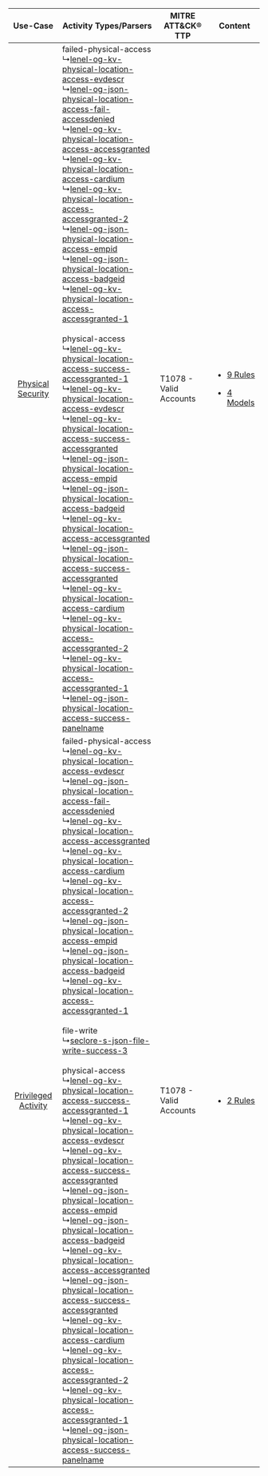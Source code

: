 |    Use-Case    | Activity Types/Parsers    | MITRE ATT&CK® TTP          | Content    |
|:----:| ---- | ---- | ---- |
|   [Physical Security](../../../UseCases/uc_physical_security.md)   |  failed-physical-access<br> ↳[lenel-og-kv-physical-location-access-evdescr](Ps/pC_lenelogkvphysicallocationaccessevdescr.md)<br> ↳[lenel-og-json-physical-location-access-fail-accessdenied](Ps/pC_lenelogjsonphysicallocationaccessfailaccessdenied.md)<br> ↳[lenel-og-kv-physical-location-access-accessgranted](Ps/pC_lenelogkvphysicallocationaccessaccessgranted.md)<br> ↳[lenel-og-kv-physical-location-access-cardium](Ps/pC_lenelogkvphysicallocationaccesscardium.md)<br> ↳[lenel-og-kv-physical-location-access-accessgranted-2](Ps/pC_lenelogkvphysicallocationaccessaccessgranted2.md)<br> ↳[lenel-og-json-physical-location-access-empid](Ps/pC_lenelogjsonphysicallocationaccessempid.md)<br> ↳[lenel-og-json-physical-location-access-badgeid](Ps/pC_lenelogjsonphysicallocationaccessbadgeid.md)<br> ↳[lenel-og-kv-physical-location-access-accessgranted-1](Ps/pC_lenelogkvphysicallocationaccessaccessgranted1.md)<br><br> physical-access<br> ↳[lenel-og-kv-physical-location-access-success-accessgranted-1](Ps/pC_lenelogkvphysicallocationaccesssuccessaccessgranted1.md)<br> ↳[lenel-og-kv-physical-location-access-evdescr](Ps/pC_lenelogkvphysicallocationaccessevdescr.md)<br> ↳[lenel-og-kv-physical-location-access-success-accessgranted](Ps/pC_lenelogkvphysicallocationaccesssuccessaccessgranted.md)<br> ↳[lenel-og-json-physical-location-access-empid](Ps/pC_lenelogjsonphysicallocationaccessempid.md)<br> ↳[lenel-og-json-physical-location-access-badgeid](Ps/pC_lenelogjsonphysicallocationaccessbadgeid.md)<br> ↳[lenel-og-kv-physical-location-access-accessgranted](Ps/pC_lenelogkvphysicallocationaccessaccessgranted.md)<br> ↳[lenel-og-json-physical-location-access-success-accessgranted](Ps/pC_lenelogjsonphysicallocationaccesssuccessaccessgranted.md)<br> ↳[lenel-og-kv-physical-location-access-cardium](Ps/pC_lenelogkvphysicallocationaccesscardium.md)<br> ↳[lenel-og-kv-physical-location-access-accessgranted-2](Ps/pC_lenelogkvphysicallocationaccessaccessgranted2.md)<br> ↳[lenel-og-kv-physical-location-access-accessgranted-1](Ps/pC_lenelogkvphysicallocationaccessaccessgranted1.md)<br> ↳[lenel-og-json-physical-location-access-success-panelname](Ps/pC_lenelogjsonphysicallocationaccesssuccesspanelname.md)<br>    | T1078 - Valid Accounts<br> | [<ul><li>9 Rules</li></ul><ul><li>4 Models</li></ul>](RM/r_m_lenel_onguard_Physical_Security.md) |
| [Privileged Activity](../../../UseCases/uc_privileged_activity.md) |  failed-physical-access<br> ↳[lenel-og-kv-physical-location-access-evdescr](Ps/pC_lenelogkvphysicallocationaccessevdescr.md)<br> ↳[lenel-og-json-physical-location-access-fail-accessdenied](Ps/pC_lenelogjsonphysicallocationaccessfailaccessdenied.md)<br> ↳[lenel-og-kv-physical-location-access-accessgranted](Ps/pC_lenelogkvphysicallocationaccessaccessgranted.md)<br> ↳[lenel-og-kv-physical-location-access-cardium](Ps/pC_lenelogkvphysicallocationaccesscardium.md)<br> ↳[lenel-og-kv-physical-location-access-accessgranted-2](Ps/pC_lenelogkvphysicallocationaccessaccessgranted2.md)<br> ↳[lenel-og-json-physical-location-access-empid](Ps/pC_lenelogjsonphysicallocationaccessempid.md)<br> ↳[lenel-og-json-physical-location-access-badgeid](Ps/pC_lenelogjsonphysicallocationaccessbadgeid.md)<br> ↳[lenel-og-kv-physical-location-access-accessgranted-1](Ps/pC_lenelogkvphysicallocationaccessaccessgranted1.md)<br><br> file-write<br> ↳[seclore-s-json-file-write-success-3](Ps/pC_secloresjsonfilewritesuccess3.md)<br><br> physical-access<br> ↳[lenel-og-kv-physical-location-access-success-accessgranted-1](Ps/pC_lenelogkvphysicallocationaccesssuccessaccessgranted1.md)<br> ↳[lenel-og-kv-physical-location-access-evdescr](Ps/pC_lenelogkvphysicallocationaccessevdescr.md)<br> ↳[lenel-og-kv-physical-location-access-success-accessgranted](Ps/pC_lenelogkvphysicallocationaccesssuccessaccessgranted.md)<br> ↳[lenel-og-json-physical-location-access-empid](Ps/pC_lenelogjsonphysicallocationaccessempid.md)<br> ↳[lenel-og-json-physical-location-access-badgeid](Ps/pC_lenelogjsonphysicallocationaccessbadgeid.md)<br> ↳[lenel-og-kv-physical-location-access-accessgranted](Ps/pC_lenelogkvphysicallocationaccessaccessgranted.md)<br> ↳[lenel-og-json-physical-location-access-success-accessgranted](Ps/pC_lenelogjsonphysicallocationaccesssuccessaccessgranted.md)<br> ↳[lenel-og-kv-physical-location-access-cardium](Ps/pC_lenelogkvphysicallocationaccesscardium.md)<br> ↳[lenel-og-kv-physical-location-access-accessgranted-2](Ps/pC_lenelogkvphysicallocationaccessaccessgranted2.md)<br> ↳[lenel-og-kv-physical-location-access-accessgranted-1](Ps/pC_lenelogkvphysicallocationaccessaccessgranted1.md)<br> ↳[lenel-og-json-physical-location-access-success-panelname](Ps/pC_lenelogjsonphysicallocationaccesssuccesspanelname.md)<br> | T1078 - Valid Accounts<br> | [<ul><li>2 Rules</li></ul>](RM/r_m_lenel_onguard_Privileged_Activity.md)    |